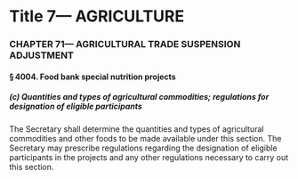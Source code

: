 
# Title 7— AGRICULTURE
### CHAPTER 71— AGRICULTURAL TRADE SUSPENSION ADJUSTMENT
#### § 4004. Food bank special nutrition projects
##### (c) Quantities and types of agricultural commodities; regulations for designation of eligible participants

The Secretary shall determine the quantities and types of agricultural commodities and other foods to be made available under this section. The Secretary may prescribe regulations regarding the designation of eligible participants in the projects and any other regulations necessary to carry out this section.
